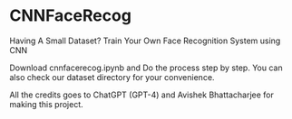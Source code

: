 # CNNFaceRecog
Having A Small Dataset? Train Your Own Face Recognition System using CNN

Download cnnfacerecog.ipynb and Do the process step by step. You can also check our dataset directory for your convenience. 

All the credits goes to ChatGPT (GPT-4) and Avishek Bhattacharjee for making this project.
